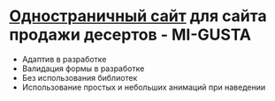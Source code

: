# [Одностраничный сайт]() для сайта продажи десертов - MI-GUSTA

- Адаптив в разработке
- Валидация формы в разработке
- Без использования библиотек
- Использование простых и небольших анимаций при наведении
